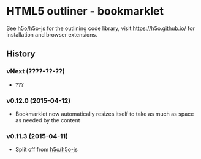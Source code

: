 # HTML5 outliner - bookmarklet

See [h5o/h5o-js](https://github.com/h5o/h5o-js) for the outlining code library, visit https://h5o.github.io/ for installation and browser extensions.

## History ##

### vNext (????-??-??) ###
* ???

### v0.12.0 (2015-04-12) ###
* Bookmarklet now automatically resizes itself to take as much as space as needed by the content

### v0.11.3 (2015-04-11) ###
* Split off from [h5o/h5o-js](https://github.com/h5o/h5o-js)
